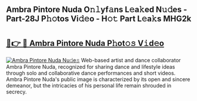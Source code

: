 ## Ambra Pintore Nuda O𝚗𝚕yf𝚊ns L𝚎a𝚔ed N𝚞𝚍es - Part-28J P𝚑𝚘tos Vi𝚍𝚎o - H𝚘𝚝 Part L𝚎a𝚔s MHG2k

# <h2><a href="http://kfare5.oniu.top/?m=Ambra+Pintore+Nuda">🔗👉 🔴 Ambra Pintore Nuda P𝚑ot𝚘𝚜 V𝚒d𝚎o</a></h2>

[![Ambra Pintore Nuda Nu𝚍e𝚜](https://i.imgur.com/0qMVB7G.gif)](http://kfare5.oniu.top/?m=Ambra+Pintore+Nuda)
Web-based artist and dance collaborator Ambra Pintore Nuda, recognized for sharing dance and lifestyle ideas through solo and collaborative dance performances and short videos. Ambra Pintore Nuda's public image is characterized by its open and sincere demeanor, but the intricacies of his personal life remain shrouded in secrecy.  
